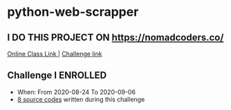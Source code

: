 # python-web-scrapper
## I DO THIS PROJECT ON https://nomadcoders.co/
[Online Class Link ](https://nomadcoders.co/python-for-beginners) | [Challenge link](https://nomadcoders.co/python-challenge)
## Challenge I ENROLLED
- When: From 2020-08-24 To 2020-09-06
- [8 source codes](https://repl.it/repls/folder/python-web-scrapper-challenge) written during this challenge